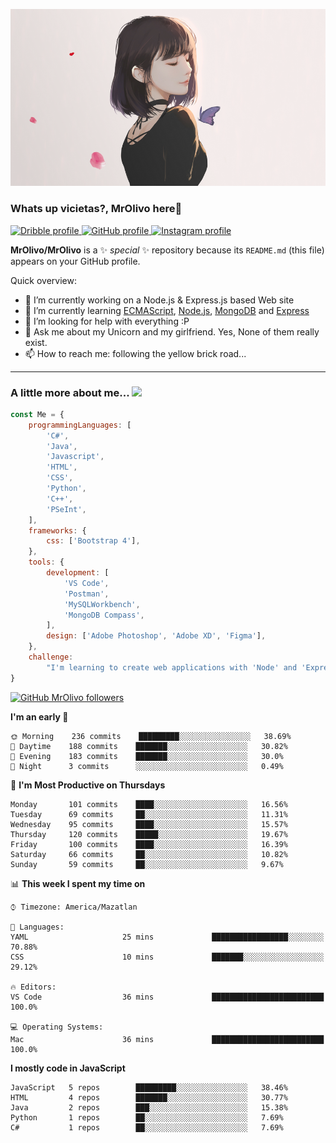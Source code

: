 ![Imagen](https://github.com/MrOlivo/MrOlivo/blob/master/wKRBQKa-min.png)

### Whats up vicietas?, MrOlivo here👋

<a href="https://dribbble.com/Lenneth" target="_blank">
    <img src="https://cdn.jsdelivr.net/npm/simple-icons@v3/icons/dribbble.svg" alt="Dribble profile" width="24px"/>
</a>
<a href="https://github.com/MrOlivo" target="_blank">
    <img src="https://cdn.jsdelivr.net/npm/simple-icons@v3/icons/github.svg" alt="GitHub profile" width="24px"/>
</a>
<a href="https://instagram.com/xconnect_" target="_blank">
    <img src="https://cdn.jsdelivr.net/npm/simple-icons@v3/icons/instagram.svg" alt="Instagram profile" width="24px"/>
</a>

**MrOlivo/MrOlivo** is a ✨ _special_ ✨ repository because its `README.md` (this file) appears on your GitHub profile.

Quick overview:

- 🔭 I’m currently working on a Node.js & Express.js based Web site
- 🌱 I’m currently learning [ECMAScript](https://www.ecma-international.org/publications/standards/Ecma-262.htm), [Node.js](https://nodejs.org/), [MongoDB](https://www.mongodb.com/es) and [Express](https://www.express.com/)
- 🤔 I’m looking for help with everything :P
- 💬 Ask me about my Unicorn and my girlfriend. Yes, None of them really exist.
- 📫 How to reach me: following the yellow brick road...

<hr>

### A little more about me... <img src="https://media.giphy.com/media/VgCDAzcKvsR6OM0uWg/giphy.gif" width="50">

```javascript
const Me = {
    programmingLanguages: [
        'C#',
        'Java',
        'Javascript',
        'HTML',
        'CSS',
        'Python',
        'C++',
        'PSeInt',
    ],
    frameworks: {
        css: ['Bootstrap 4'],
    },
    tools: {
        development: [
            'VS Code',
            'Postman',
            'MySQLWorkbench',
            'MongoDB Compass',
        ],
        design: ['Adobe Photoshop', 'Adobe XD', 'Figma'],
    },
    challenge:
        "I'm learning to create web applications with 'Node' and 'Express",
}

```
[![GitHub MrOlivo followers](https://img.shields.io/github/followers/MrOlivo?label=followers&style=for-the-badge&logo=github)](https://github.com/MrOlivo)

<!--START_SECTION:waka-->
**I'm an early 🐤** 

```text
🌞 Morning    236 commits    █████████░░░░░░░░░░░░░░░░   38.69% 
🌆 Daytime    188 commits    ███████░░░░░░░░░░░░░░░░░░   30.82% 
🌃 Evening    183 commits    ███████░░░░░░░░░░░░░░░░░░   30.0% 
🌙 Night      3 commits      ░░░░░░░░░░░░░░░░░░░░░░░░░   0.49%

```
📅 **I'm Most Productive on Thursdays** 

```text
Monday       101 commits    ████░░░░░░░░░░░░░░░░░░░░░   16.56% 
Tuesday      69 commits     ██░░░░░░░░░░░░░░░░░░░░░░░   11.31% 
Wednesday    95 commits     ████░░░░░░░░░░░░░░░░░░░░░   15.57% 
Thursday     120 commits    █████░░░░░░░░░░░░░░░░░░░░   19.67% 
Friday       100 commits    ████░░░░░░░░░░░░░░░░░░░░░   16.39% 
Saturday     66 commits     ██░░░░░░░░░░░░░░░░░░░░░░░   10.82% 
Sunday       59 commits     ██░░░░░░░░░░░░░░░░░░░░░░░   9.67%

```


📊 **This week I spent my time on** 

```text
⌚︎ Timezone: America/Mazatlan

💬 Languages: 
YAML                     25 mins             █████████████████░░░░░░░░   70.88% 
CSS                      10 mins             ███████░░░░░░░░░░░░░░░░░░   29.12%

🔥 Editors: 
VS Code                  36 mins             █████████████████████████   100.0%

💻 Operating Systems: 
Mac                      36 mins             █████████████████████████   100.0%

```

**I mostly code in JavaScript** 

```text
JavaScript   5 repos        █████████░░░░░░░░░░░░░░░░   38.46% 
HTML         4 repos        ███████░░░░░░░░░░░░░░░░░░   30.77% 
Java         2 repos        ███░░░░░░░░░░░░░░░░░░░░░░   15.38% 
Python       1 repos        ██░░░░░░░░░░░░░░░░░░░░░░░   7.69% 
C#           1 repos        ██░░░░░░░░░░░░░░░░░░░░░░░   7.69%

```



<!--END_SECTION:waka-->
